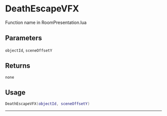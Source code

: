 # DeathEscapeVFX
Function name in RoomPresentation.lua
## Parameters
`objectId`, `sceneOffsetY`
## Returns
`none`
## Usage
```lua
DeathEscapeVFX(objectId, sceneOffsetY)
```
---
